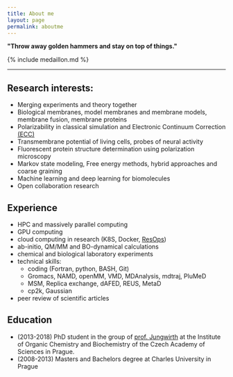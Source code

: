 ```yaml
---
title: About me
layout: page
permalink: aboutme
---
```


**"Throw away golden hammers and stay on top of things."**

{% include medaillon.md %}

<HR>
	
## Research interests:

-   Merging experiments and theory together
-   Biological membranes, model membranes and membrane models, membrane fusion, membrane proteins
-   Polarizability in classical simulation and Electronic Continuum Correction [(ECC)](blog/ECC-post)
-   Transmembrane potential of living cells, probes of neural activity
-   Fluorescent protein structure determination using polarization microscopy
-   Markov state modeling, Free energy methods, hybrid approaches and coarse graining
-   Machine learning and deep learning for biomolecules
-   Open collaboration research

## Experience

-   HPC and massively parallel computing
-   GPU computing
-   cloud computing in research (K8S, Docker, [ResOps](https://tsi-ccdoc.readthedocs.io/en/external/ResOps/2019/Agenda-2019.html))
-   ab-initio, QM/MM and BO-dynamical calculations
-   chemical and biological laboratory experiments
-   technical skills:
    -   coding (Fortran, python, BASH, Git)
    -   Gromacs, NAMD, openMM, VMD, MDAnalysis, mdtraj, PluMeD
    -   MSM, Replica exchange, dAFED, REUS, MetaD
    -   cp2k, Gaussian
-   peer review of scientific articles

	

## Education

-   (2013-2018) PhD student in the group of [prof. Jungwirth](http://jungwirth.uochb.cas.cz/) 
at the Institute of Organic Chemistry and Biochemistry of the Czech Academy of Sciences in Prague.
-   (2008-2013) Masters and Bachelors degree at Charles University in Prague
